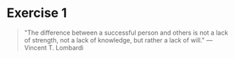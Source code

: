 # Exercise 1
>"The difference between a successful person and others is not a lack of strength, not a lack of knowledge, but rather a lack of will." —Vincent T. Lombardi
